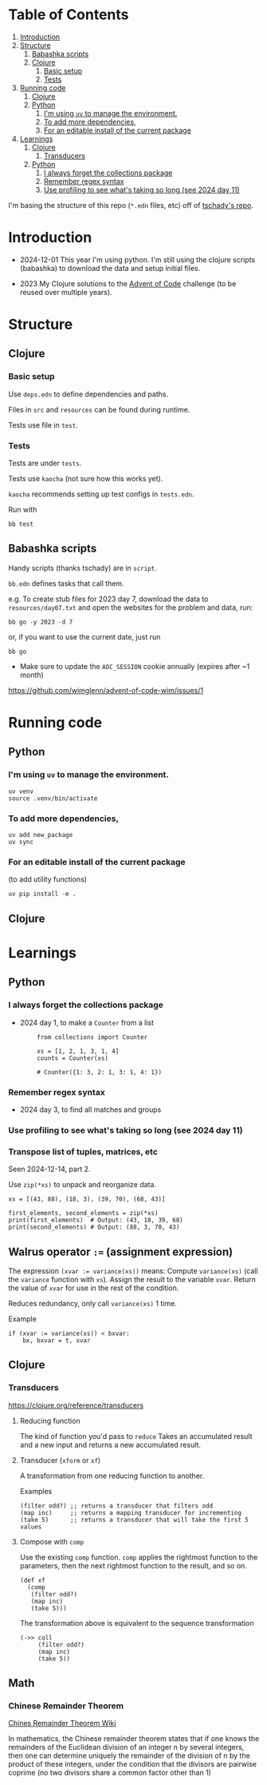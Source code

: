 # Table of Contents

1.  [Introduction](#orgdd99be6)
2.  [Structure](#org6324024)
    1.  [Babashka scripts](#org5a605b3)
    2.  [Clojure](#orgd0f8925)
        1.  [Basic setup](#org7e54cdd)
        2.  [Tests](#orga25334a)
3.  [Running code](#orgdef063a)
    1.  [Clojure](#orgf6b1c9f)
    2.  [Python](#org791d946)
        1.  [I'm using `uv` to manage the environment.](#orgc7f367a)
        2.  [To add more dependencies,](#org31bf348)
        3.  [For an editable install of the current package](#org8c70886)
4.  [Learnings](#org0d1dfca)
    1.  [Clojure](#org04cb310)
        1.  [Transducers](#org603b0e5)
    2.  [Python](#org3f1d583)
        1.  [I always forget the collections package](#org569ad8d)
        2.  [Remember regex syntax](#org85e7dea)
        3.  [Use profiling to see what's taking so long (see 2024 day 11)](#org9f2da87)

I'm basing the structure of this repo (`*.edn` files, etc) off of [tschady's repo](https://github.com/tschady/advent-of-code/tree/main).


<a id="orgdd99be6"></a>

# Introduction

-   2024-12-01 This year I'm using python.
    I'm still using the clojure scripts (babashka) to download the data and setup initial files.

-   2023 My Clojure solutions to the [Advent of Code](https://adventofcode.com) challenge (to be reused over multiple years).


<a id="org6324024"></a>

# Structure


<a id="org5a605b3"></a>

## Clojure


<a id="org7e54cdd"></a>

### Basic setup

Use `deps.edn` to define dependencies and paths.

Files in `src` and `resources` can be found during runtime.

Tests use file in `test`.


<a id="orga25334a"></a>

### Tests

Tests are under `tests`.

Tests use `kaocha` (not sure how this works yet).

`kaocha` recommends setting up test configs in `tests.edn`.

Run with

    bb test


<a id="orgdef063a"></a>

## Babashka scripts

Handy scripts (thanks tschady) are in `script`.

`bb.edn` defines tasks that call them.

e.g. To create stub files for 2023 day 7, download the data to `resources/day07.txt` and open the websites for the problem and data, run:

    bb go -y 2023 -d 7

or, if you want to use the current date, just run

    bb go

-   Make sure to update the `AOC_SESSION` cookie annually (expires after ~1 month)

<https://github.com/wimglenn/advent-of-code-wim/issues/1>


<a id="orgd0f8925"></a>

# Running code


<a id="orgf6b1c9f"></a>

## Python


<a id="orgc7f367a"></a>

### I'm using `uv` to manage the environment.

    uv venv
    source .venv/bin/activate


<a id="org31bf348"></a>

### To add more dependencies,

    uv add new_package
    uv sync


<a id="org8c70886"></a>

### For an editable install of the current package

(to add utility functions)

    uv pip install -e .


<a id="org0d1dfca"></a>

## Clojure


<a id="org791d946"></a>

# Learnings


<a id="org04cb310"></a>

## Python


<a id="org569ad8d"></a>

### I always forget the collections package

-   2024 day 1, to make a `Counter` from a list

```
        from collections import Counter

        xs = [1, 2, 1, 3, 1, 4]
        counts = Counter(xs)

        # Counter({1: 3, 2: 1, 3: 1, 4: 1})
```


<a id="org85e7dea"></a>

### Remember regex syntax

-   2024 day 3, to find all matches and groups


<a id="org9f2da87"></a>

### Use profiling to see what's taking so long (see 2024 day 11)

### Transpose list of tuples, matrices, etc ###

Seen 2024-12-14, part 2.

Use `zip(*xs)` to unpack and reorganize data.

```
xs = [(43, 88), (18, 3), (39, 70), (68, 43)]

first_elements, second_elements = zip(*xs)
print(first_elements)  # Output: (43, 18, 39, 68)
print(second_elements) # Output: (88, 3, 70, 43)
```

## Walrus operator `:=` (assignment expression) ##

The expression `(xvar := variance(xs))` means:
Compute `variance(xs)` (call the `variance` function with `xs`).
Assign the result to the variable `xvar`.
Return the value of `xvar` for use in the rest of the condition.

Reduces redundancy, only call `variance(xs)` 1 time.

Example
```
if (xvar := variance(xs)) < bxvar:
    bx, bxvar = t, xvar
```


## Clojure


<a id="org603b0e5"></a>

### Transducers

<https://clojure.org/reference/transducers>

1.  Reducing function

    The kind of function you'd pass to `reduce`
    Takes an accumulated result and a new input and returns a new accumulated result.

2.  Transducer (`xform` or `xf`)

    A transformation from one reducing function to another.

    Examples

        (filter odd?) ;; returns a transducer that filters odd
        (map inc)     ;; returns a mapping transducer for incrementing
        (take 5)      ;; returns a transducer that will take the first 5 values

3.  Compose with `comp`

    Use the existing `comp` function.
    `comp` applies the rightmost function to the parameters, then the next rightmost function to the result, and so on.

        (def xf
          (comp
           (filter odd?)
           (map inc)
           (take 5)))

    The transformation above is equivalent to the sequence transformation

        (->> coll
             (filter odd?)
             (map inc)
             (take 5))


<a id="org3f1d583"></a>

## Math ##

### Chinese Remainder Theorem ###

[Chines Remainder Theorem Wiki](https://en.wikipedia.org/wiki/Chinese_remainder_theorem)

In mathematics, the Chinese remainder theorem states that if one knows
the remainders of the Euclidean division of an integer n by several
integers, then one can determine uniquely the remainder of the
division of n by the product of these integers, under the condition
that the divisors are pairwise coprime (no two divisors share a common
factor other than 1)
